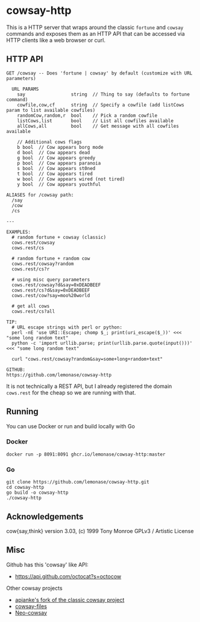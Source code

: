 # cowsay-http

This is a HTTP server that wraps around the classic `fortune` and `cowsay`
commands and exposes them as an HTTP API that can be accessed via HTTP clients
like a web browser or curl.

## HTTP API

```
GET /cowsay -- Does 'fortune | cowsay' by default (customize with URL parameters)

  URL PARAMS
    say                 string  // Thing to say (defaults to fortune command)
    cowfile,cow,cf      string  // Specify a cowfile (add listCows param to list available cowfiles)
    randomCow,random,r  bool    // Pick a random cowfile
    listCows,list       bool    // List all cowfiles available
    allCows,all         bool    // Get message with all cowfiles available

    // Additional cows flags
    b bool  // Cow appears borg mode
    d bool  // Cow appears dead
    g bool  // Cow appears greedy
    p bool  // Cow appears paranoia
    s bool  // Cow appears st0ned
    t bool  // Cow appears tired
    w bool  // Cow appears wired (not tired)
    y bool  // Cow appears youthful

ALIASES for /cowsay path:
  /say
  /cow
  /cs

---

EXAMPLES:
  # random fortune + cowsay (classic)
  cows.rest/cowsay
  cows.rest/cs

  # random fortune + random cow
  cows.rest/cowsay?random
  cows.rest/cs?r

  # using misc query parameters
  cows.rest/cowsay?d&say=0xDEADBEEF
  cows.rest/cs?d&say=0xDEADBEEF
  cows.rest/cow?say=moo%20world

  # get all cows
  cows.rest/cs?all

TIP:
  # URL escape strings with perl or python:
  perl -nE 'use URI::Escape; chomp $_; print(uri_escape($_))' <<< "some long random text"
  python -c 'import urllib.parse; print(urllib.parse.quote(input()))' <<< "some long random text"

  curl "cows.rest/cowsay?random&say=some+long+random+text"

GITHUB:
https://github.com/lemonase/cowsay-http
```

It is not technically a REST API, but I already registered the domain `cows.rest`
for the cheap so we are running with that.

## Running

You can use Docker or run and build locally with Go

### Docker

```
docker run -p 8091:8091 ghcr.io/lemonase/cowsay-http:master
```

### Go

```
git clone https://github.com/lemonase/cowsay-http.git
cd cowsay-http
go build -o cowsay-http
./cowsay-http
```

## Acknowledgements

cow{say,think} version 3.03, (c) 1999 Tony Monroe
GPLv3 / Artistic License

## Misc

Github has this 'cowsay' like API:

- https://api.github.com/octocat?s=octocow

Other cowsay projects

- [apjanke's fork of the classic cowsay project](https://github.com/cowsay-org/cowsay)
- [cowsay-files](https://github.com/paulkaefer/cowsay-files)
- [Neo-cowsay](https://github.com/Code-Hex/Neo-cowsay)
